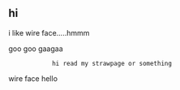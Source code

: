 ## hi

i like wire face.....hmmm




goo goo gaagaa

                hi read my strawpage or something
wire face hello
